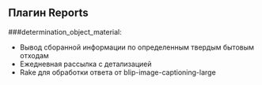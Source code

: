 ## Плагин Reports
###determination_object_material:
* Вывод сборанной информации по определенным твердым бытовым отходам
* Ежедневная рассылка с детализацией
* Rake для обработки ответа от blip-image-captioning-large